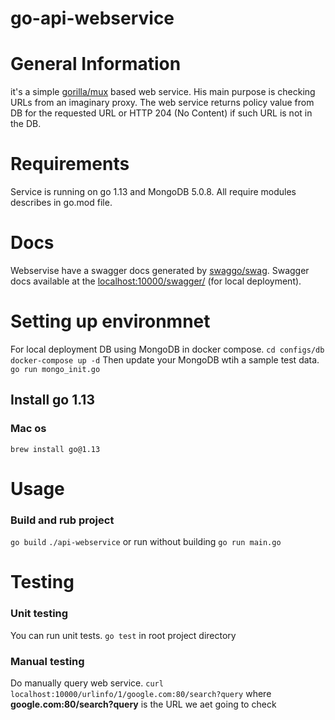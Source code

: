 # go-api-webservice
# General Information
it's a simple [gorilla/mux](https://github.com/gorilla/mux) based web service. His main purpose is checking URLs from an imaginary proxy. The web service returns policy value from DB for the requested URL or HTTP 204 (No Content) if such URL is not in the DB.
# Requirements
Service is running on go 1.13 and MongoDB 5.0.8. All require modules describes in go.mod file.
# Docs
Webservise have a swagger docs generated by [swaggo/swag](https://github.com/swaggo/swag). Swagger docs available at the [localhost:10000/swagger/](localhost:10000/swagger/) (for local deployment).
# Setting up environmnet
For local deployment DB using MongoDB in docker compose.
    `cd configs/db`
    `docker-compose up -d`
Then update your MongoDB wtih a sample test data.
    `go run mongo_init.go`
## Install go 1.13
### Mac os
`brew install go@1.13`
# Usage
### Build and rub project
`go build`
`./api-webservice`
or run without building 
`go run main.go`
# Testing
### Unit testing
You can run unit tests.
`go test` in root project directory
### Manual testing
Do manually query web service.
`curl localhost:10000/urlinfo/1/google.com:80/search?query` where **google.com:80/search?query** is the URL we aet going to check